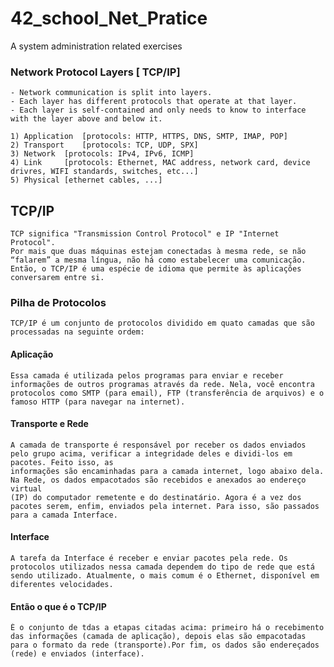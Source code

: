 # 42_school_Net_Pratice
A system administration related exercises

### Network Protocol Layers [ TCP/IP]

	- Network communication is split into layers.
	- Each layer has different protocols that operate at that layer.
	- Each layer is self-contained and only needs to know to interface with the layer above and below it.

	1) Application	[protocols: HTTP, HTTPS, DNS, SMTP, IMAP, POP]
	2) Transport	[protocols: TCP, UDP, SPX]
	3) Network	[protocols: IPv4, IPv6, ICMP]
	4) Link		[protocols: Ethernet, MAC address, network card, device drivres, WIFI standards, switches, etc...]
	5) Physical	[ethernet cables, ...]

## TCP/IP
	TCP significa "Transmission Control Protocol" e IP "Internet Protocol".
	Por mais que duas máquinas estejam conectadas à mesma rede, se não “falarem” a mesma língua, não há como estabelecer uma comunicação. Então, o TCP/IP é uma espécie de idioma que permite às aplicações conversarem entre si.

### Pilha de Protocolos
	TCP/IP é um conjunto de protocolos dividido em quato camadas que são processadas na seguinte ordem:
#### Aplicação
	Essa camada é utilizada pelos programas para enviar e receber informações de outros programas através da rede. Nela, você encontra protocolos como SMTP (para email), FTP (transferência de arquivos) e o
	famoso HTTP (para navegar na internet). 
#### Transporte e Rede
	A camada de transporte é responsável por receber os dados enviados pelo grupo acima, verificar a integridade deles e dividi-los em pacotes. Feito isso, as
	informações são encaminhadas para a camada internet, logo abaixo dela.
	Na Rede, os dados empacotados são recebidos e anexados ao endereço virtual
	(IP) do computador remetente e do destinatário. Agora é a vez dos pacotes serem, enfim, enviados pela internet. Para isso, são passados para a camada Interface.
#### Interface
	A tarefa da Interface é receber e enviar pacotes pela rede. Os protocolos utilizados nessa camada dependem do tipo de rede que está sendo utilizado. Atualmente, o mais comum é o Ethernet, disponível em diferentes velocidades.

#### Então o que é o TCP/IP
	É o conjunto de tdas a etapas citadas acima: primeiro há o recebimento das informações (camada de aplicação), depois elas são empacotadas para o formato da rede (transporte).Por fim, os dados são endereçados (rede) e enviados (interface).